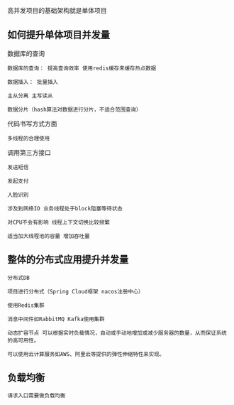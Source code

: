 
高并发项目的基础架构就是单体项目

如何提升单体项目并发量
---

数据库的查询

    数据库的查询： 提高查询效率 使用redis缓存来缓存热点数据

    数据插入： 批量插入

    主从分离 主写读从

    数据分片（hash算法对数据进行分片，不适合范围查询）

代码书写方式方面

    多线程的合理使用

调用第三方接口

    发送短信

    发起支付
    
    人脸识别

    涉及到网络IO 业务线程处于block阻塞等待状态

    对CPU不会有影响 线程上下文切换比较频繁

    适当加大线程池的容量 增加吞吐量


整体的分布式应用提升并发量
---
    
    分布式DB

    项目进行分布式（Spring Cloud框架 nacos注册中心）

    使用Redis集群

    消息中间件如RabbitMQ Kafka使用集群

    动态扩容节点 可以根据实时负载情况，自动或手动地增加或减少服务器的数量，从而保证系统的高可用性。

    可以使用云计算服务如AWS、阿里云等提供的弹性伸缩特性来实现。


负载均衡
---

    请求入口需要做负载均衡


